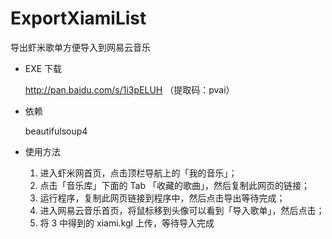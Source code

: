 # ExportXiamiList
导出虾米歌单方便导入到网易云音乐

- EXE 下载

  http://pan.baidu.com/s/1i3pELUH （提取码：pvai）

- 依赖
  
  beautifulsoup4

- 使用方法
    1. 进入虾米网首页，点击顶栏导航上的「我的音乐」；
    2. 点击「音乐库」下面的 Tab 「收藏的歌曲」，然后复制此网页的链接；
    3. 运行程序，复制此网页链接到程序中，然后点击导出等待完成；
    4. 进入网易云音乐首页，将鼠标移到头像可以看到「导入歌单」，然后点击；
    5. 将 3 中得到的 xiami.kgl 上传，等待导入完成

